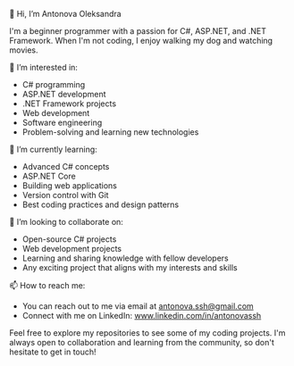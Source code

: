 👋 Hi, I’m Antonova Oleksandra

I'm a beginner programmer with a passion for C#, ASP.NET, and .NET Framework. When I'm not coding, I enjoy walking my dog and watching movies.

👀 I’m interested in:
- C# programming
- ASP.NET development
- .NET Framework projects
- Web development
- Software engineering
- Problem-solving and learning new technologies

🌱 I’m currently learning:
- Advanced C# concepts
- ASP.NET Core
- Building web applications
- Version control with Git
- Best coding practices and design patterns

💞️ I’m looking to collaborate on:
- Open-source C# projects
- Web development projects
- Learning and sharing knowledge with fellow developers
- Any exciting project that aligns with my interests and skills

📫 How to reach me:
- You can reach out to me via email at antonova.ssh@gmail.com
- Connect with me on LinkedIn: www.linkedin.com/in/antonovassh


Feel free to explore my repositories to see some of my coding projects. I'm always open to collaboration and learning from the community, so don't hesitate to get in touch!
